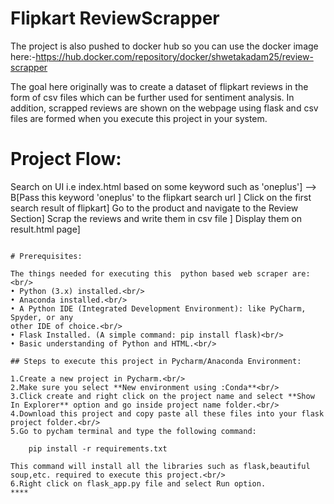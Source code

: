 # Flipkart ReviewScrapper

The project is also pushed to docker hub so you can use the docker image here:-https://hub.docker.com/repository/docker/shwetakadam25/review-scrapper

The goal here originally was to create a dataset of flipkart reviews in the form of csv files  which can be further used for sentiment analysis. In addition, scrapped reviews are shown on the webpage using flask and csv files are formed when you execute this project in your system.

# Project Flow:

Search on UI i.e index.html based on some keyword such as 'oneplus']  --> B[Pass this keyword 'oneplus' to the flipkart search url ] 
Click on the first search result of flipkart]
Go to the product and navigate to the Review Section]
Scrap the reviews and write them in csv file ]
Display them on result.html page]

```

# Prerequisites:

The things needed for executing this  python based web scraper are:<br/>
• Python (3.x) installed.<br/>
• Anaconda installed.<br/>
• A Python IDE (Integrated Development Environment): like PyCharm, Spyder, or any
other IDE of choice.<br/>
• Flask Installed. (A simple command: pip install flask)<br/>
• Basic understanding of Python and HTML.<br/>

## Steps to execute this project in Pycharm/Anaconda Environment:

1.Create a new project in Pycharm.<br/>
2.Make sure you select **New environment using :Conda**<br/>
3.Click create and right click on the project name and select **Show In Explorer** option and go inside project name folder.<br/>
4.Download this project and copy paste all these files into your flask project folder.<br/>
5.Go to pycham terminal and type the following command:
	
	pip install -r requirements.txt
	
This command will install all the libraries such as flask,beautiful soup,etc. required to execute this project.<br/>
6.Right click on flask_app.py file and select Run option.
****

